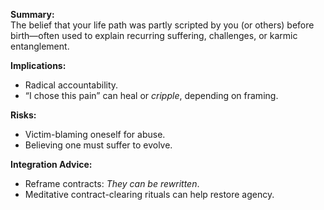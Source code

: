 **Summary:**  
The belief that your life path was partly scripted by you (or others) before birth—often used to explain recurring suffering, challenges, or karmic entanglement.

**Implications:**

- Radical accountability.
- “I chose this pain” can heal or _cripple_, depending on framing.

**Risks:**

- Victim-blaming oneself for abuse.
- Believing one must suffer to evolve.

**Integration Advice:**

- Reframe contracts: _They can be rewritten_.
- Meditative contract-clearing rituals can help restore agency.